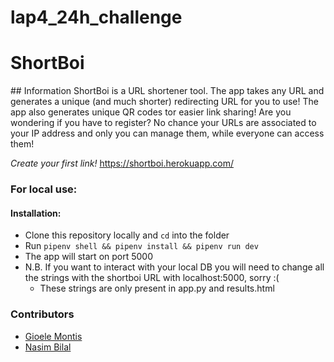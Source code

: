 # lap4_24h_challenge

# ShortBoi

## Information 
ShortBoi is a URL shortener tool. The app takes any URL and generates a unique (and much shorter) redirecting URL for you to use! The app also generates unique QR codes tor easier link sharing! Are you wondering if you have to register? No chance your URLs are associated to your IP address and only you can manage them, while everyone can access them! 

*Create your first link!*
https://shortboi.herokuapp.com/


### For local use:
#### Installation:
- Clone this repository locally and `cd` into the folder
- Run `pipenv shell && pipenv install && pipenv run dev`
- The app will start on port 5000
- N.B. If you want to interact with your local DB you will need to change all the strings with the shortboi URL with localhost:5000, sorry :(
    + These strings are only present in app.py and results.html


### Contributors
- <a href="https://github.com/Gioele-M">Gioele Montis</a>
- <a href="https://github.com/n451m">Nasim Bilal</a>

